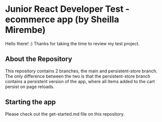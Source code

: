 # Junior React Developer Test - ecommerce app (by Sheilla Mirembe)

Hello there! :)  Thanks for taking the time to review my test project.


## About the Repository
This repository contains 2 branches, the main and persistent-store branch.
The only difference between the two is that the persistent-store branch contains a persistent version of the app, where all items added to the cart persist on page reloads.

## Starting the app
Please check out the get-started.md file on this repository.